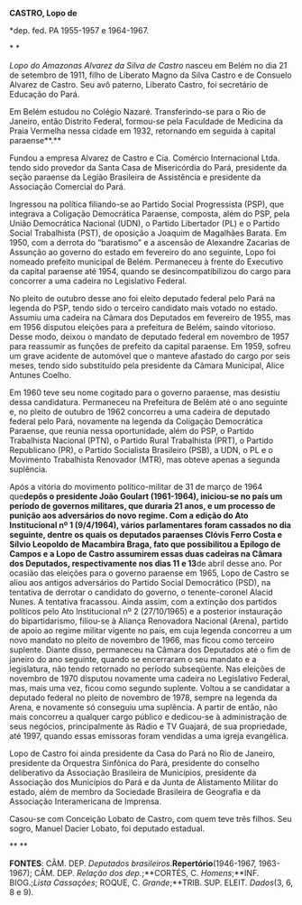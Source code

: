 **CASTRO, Lopo de**

\*dep. fed. PA 1955-1957 e 1964-1967.

* *

*Lopo do Amazonas Alvarez da Silva de Castro* nasceu em Belém no dia 21
de setembro de 1911, filho de Liberato Magno da Silva Castro e de
Consuelo Alvarez de Castro. Seu avô paterno, Liberato Castro, foi
secretário de Educação do Pará.

Em Belém estudou no Colégio Nazaré. Transferindo-se para o Rio de
Janeiro, então Distrito Federal, formou-se pela Faculdade de Medicina da
Praia Vermelha nessa cidade em 1932, retornando em seguida à capital
paraense**.**

Fundou a empresa Alvarez de Castro e Cia. Comércio Internacional Ltda.
tendo sido provedor da Santa Casa de Misericórdia do Pará, presidente da
seção paraense da Legião Brasileira de Assistência e presidente da
Associação Comercial do Pará.

Ingressou na política filiando-se ao Partido Social Progressista (PSP),
que integrava a Coligação Democrática Paraense, composta, além do PSP,
pela União Democrática Nacional (UDN), o Partido Libertador (PL) e o
Partido Social Trabalhista (PST), de oposição a Joaquim de Magalhães
Barata. Em 1950, com a derrota do “baratismo” e a ascensão de Alexandre
Zacarias de Assunção ao governo do estado em fevereiro do ano seguinte,
Lopo foi nomeado prefeito municipal de Belém. Permaneceu à frente do
Executivo da capital paraense até 1954, quando se desincompatibilizou do
cargo para concorrer a uma cadeira no Legislativo Federal.

No pleito de outubro desse ano foi eleito deputado federal pelo Pará na
legenda do PSP, tendo sido o terceiro candidato mais votado no estado.
Assumiu uma cadeira na Câmara dos Deputados em fevereiro de 1955, mas em
1956 disputou eleições para a prefeitura de Belém, saindo vitorioso.
Desse modo, deixou o mandato de deputado federal em novembro de 1957
para reassumir as funções de prefeito da capital paraense. Em 1959,
sofreu um grave acidente de automóvel que o manteve afastado do cargo
por seis meses, tendo sido substituído pela presidente da Câmara
Municipal, Alice Antunes Coelho.

Em 1960 teve seu nome cogitado para o governo paraense, mas desistiu
dessa candidatura. Permaneceu na Prefeitura de Belém até o ano seguinte
e, no pleito de outubro de 1962 concorreu a uma cadeira de deputado
federal pelo Pará, novamente na legenda da Coligação Democrática
Paraense, que reunia nessa oportunidade, além do PSP, o Partido
Trabalhista Nacional (PTN), o Partido Rural Trabalhista (PRT), o Partido
Republicano (PR), o Partido Socialista Brasileiro (PSB), a UDN, o PL e o
Movimento Trabalhista Renovador (MTR), mas obteve apenas a segunda
suplência.

Após a vitória do movimento político-militar de 31 de março de 1964
que****depôs o presidente João Goulart (1961-1964), iniciou-se no país
um período de governos militares, que duraria 21 anos, e um processo de
punição aos adversários do novo regime. Com a edição do Ato
Institucional nº 1 (9/4/1964), vários parlamentares foram cassados no
dia seguinte, dentre os quais os deputados paraenses Clóvis Ferro Costa
e Sílvio Leopoldo de Macambira Braga, fato que possibilitou a Epílogo de
Campos e a Lopo de Castro assumirem essas duas cadeiras na Câmara dos
Deputados, respectivamente nos dias 11 e 13****de abril desse ano. Por
ocasião das eleições para o governo paraense em 1965, Lopo de Castro se
aliou aos antigos adversários do Partido Social Democrático (PSD), na
tentativa de derrotar o candidato do governo, o tenente-coronel Alacid
Nunes. A tentativa fracassou. Ainda assim, com a extinção dos partidos
políticos pelo Ato Institucional nº 2 (27/10/1965) e a posterior
instauração do bipartidarismo, filiou-se à Aliança Renovadora Nacional
(Arena), partido de apoio ao regime militar vigente no país, em cuja
legenda concorreu a um novo mandato no pleito de novembro de 1966, mas
ficou como terceiro suplente. Diante disso, permaneceu na Câmara dos
Deputados até o fim de janeiro do ano seguinte, quando se encerraram o
seu mandato e a legislatura, não tendo retornado no período subseqüente.
Nas eleições de novembro de 1970 disputou novamente uma cadeira no
Legislativo Federal, mas, mais uma vez, ficou como segundo suplente.
Voltou a se candidatar a deputado federal no pleito de novembro de 1978,
sempre na legenda da Arena, e novamente só conseguiu uma suplência. A
partir de então, não mais concorreu a qualquer cargo público e
dedicou-se à administração de seus negócios, principalmente às Rádio e
TV Guajará, de sua propriedade, até 1997, quando essas emissoras foram
vendidas a uma igreja evangélica.

Lopo de Castro foi ainda presidente da Casa do Pará no Rio de Janeiro,
presidente da Orquestra Sinfônica do Pará, presidente do conselho
deliberativo da Associação Brasileira de Municípios, presidente da
Associação dos Municípios do Pará e da Junta de Alistamento Militar do
estado, além de membro da Sociedade Brasileira de Geografia e da
Associação Interamericana de Imprensa.

Casou-se com Conceição Lobato de Castro, com quem teve três filhos. Seu
sogro, Manuel Dacier Lobato, foi deputado estadual.

** **

**FONTES**: CÂM. DEP. *Deputados brasileiros*.**Repertório**(1946-1967,
1963-1967); CÂM. DEP. *Relação dos dep.*;**CORTÉS, C. *Homens*;**INF.
BIOG.;*Lista Cassações*; ROQUE, C. *Grande*;**TRIB. SUP. ELEIT.
*Dados*(3, 6, 8 e 9).

 
